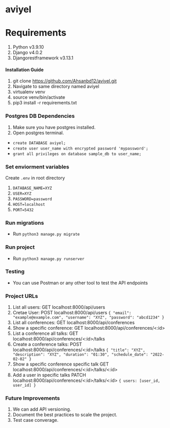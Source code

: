 # aviyel

# Requirements
1. Python v3.9.10
2. Django v4.0.2
3. Djangorestframework v3.13.1

#### Installation Guide
1. git clone https://github.com/Ahsanbd12/aviyel.git
2. Navigate to same directory named aviyel
3. virtualenv venv
4. source venv/bin/activate
5. pip3 install -r requirements.txt


### Postgres DB Dependencies
1. Make sure you have postgres installed.
2. Open postgres terminal.
  - `create DATABASE aviyel;`
  - `create user user_name with encrypted password 'mypassword';`
  - `grant all privileges on database sample_db to user_name;`

### Set enviorment variables
Create `.env` in root directory 
1. `DATABASE_NAME=XYZ`
2. `USER=XYZ`
3. `PASSWORD=password`
4. `HOST=localhost`
5. `PORT=5432`

### Run migrations
- Run `python3 manage.py migrate`

### Run project
- Run `python3 manage.py runserver`

### Testing
- You can use Postman or any other tool to test the API endpoints

### Project URLs 
1. List all users: GET localhost:8000/api/users 
2. Cretae User: POST localhost:8000/api/users `{ "email": "example@example.com", "username": "XYZ", "password": "abcd1234" }`
3. List all conferences: GET localhost:8000/api/conferences
4. Show a specific conference: GET localhost:8000/api/conferences/<:id>
5. List a conference all talks: GET localhost:8000/api/conferences/<:id>/talks
6. Create a conference talks: POST localhost:8000/api/conferences/<:id>/talks 
    `{ "title": "XYZ", "description": "XYZ", "duration": "01:30", "schedule_date": "2022-02-02" }`
8. Show a specific conference specific talk GET localhost:8000/api/conferences/<:id>/talks/<:id>
9. Add a user in specific talks PATCH localhost:8000/api/conferences/<:id>/talks/<:id> `{ users: [user_id, user_id] }`


### Future Improvements
1. We can add API versioning.
2. Document the best practices to scale the project.
3. Test case converage.
